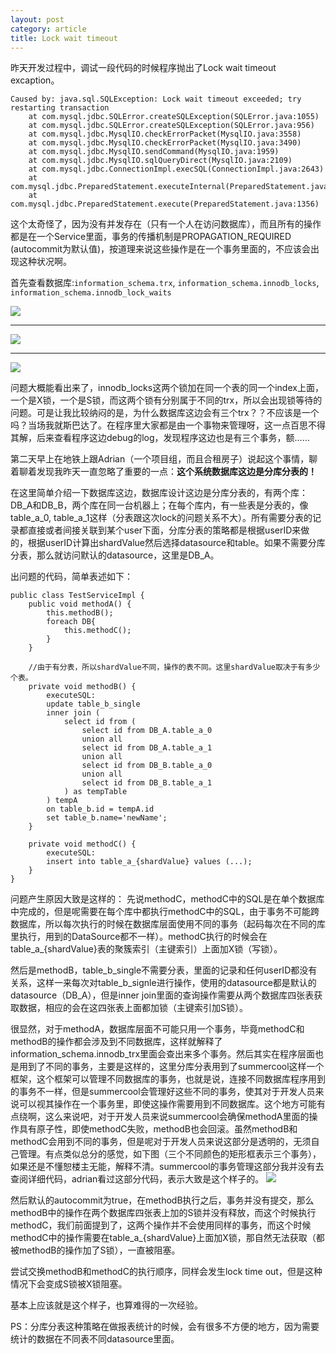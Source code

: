 ```yaml
---
layout: post
category: article
title: Lock wait timeout
---
```



昨天开发过程中，调试一段代码的时候程序抛出了Lock wait timeout excaption。

```
Caused by: java.sql.SQLException: Lock wait timeout exceeded; try restarting transaction
	at com.mysql.jdbc.SQLError.createSQLException(SQLError.java:1055)
	at com.mysql.jdbc.SQLError.createSQLException(SQLError.java:956)
	at com.mysql.jdbc.MysqlIO.checkErrorPacket(MysqlIO.java:3558)
	at com.mysql.jdbc.MysqlIO.checkErrorPacket(MysqlIO.java:3490)
	at com.mysql.jdbc.MysqlIO.sendCommand(MysqlIO.java:1959)
	at com.mysql.jdbc.MysqlIO.sqlQueryDirect(MysqlIO.java:2109)
	at com.mysql.jdbc.ConnectionImpl.execSQL(ConnectionImpl.java:2643)
	at com.mysql.jdbc.PreparedStatement.executeInternal(PreparedStatement.java:2077)
	at com.mysql.jdbc.PreparedStatement.execute(PreparedStatement.java:1356)
```

这个太奇怪了，因为没有并发存在（只有一个人在访问数据库），而且所有的操作都是在一个Service里面，事务的传播机制是PROPAGATION_REQUIRED (autocommit为默认值)，按道理来说这些操作是在一个事务里面的，不应该会出现这种状况啊。

首先查看数据库:`information_schema.trx`, `information_schema.innodb_locks`, `information_schema.innodb_lock_waits`

![](http://francisnote.qiniudn.com/innodb_trx.png)

---

![](http://francisnote.qiniudn.com/innodb_trx.png)

---

![](http://francisnote.qiniudn.com/innodb_trx.png)

问题大概能看出来了，innodb_locks这两个锁加在同一个表的同一个index上面，一个是X锁，一个是S锁，而这两个锁有分别属于不同的trx，所以会出现锁等待的问题。可是让我比较纳闷的是，为什么数据库这边会有三个trx？？不应该是一个吗？当场我就斯巴达了。在程序里大家都是由一个事物来管理呀，这一点百思不得其解，后来查看程序这边debug的log，发现程序这边也是有三个事务，额……

第二天早上在地铁上跟Adrian（一个项目组，而且合租房子）说起这个事情，聊着聊着发现我昨天一直忽略了重要的一点：**这个系统数据库这边是分库分表的！**

在这里简单介绍一下数据库这边，数据库设计这边是分库分表的，有两个库：DB_A和DB_B，两个库在同一台机器上；在每个库内，有一些表是分表的，像table_a_0, table_a_1这样（分表跟这次lock的问题关系不大）。所有需要分表的记录都直接或者间接关联到某个user下面，分库分表的策略都是根据userID来做的，根据userID计算出shardValue然后选择datasource和table。如果不需要分库分表，那么就访问默认的datasource，这里是DB_A。

出问题的代码，简单表述如下：

```
public class TestServiceImpl {
	public void methodA() {
		this.methodB();
		foreach DB{
			this.methodC();
		}
	}

	//由于有分表，所以shardValue不同，操作的表不同。这里shardValue取决于有多少个表。
	private void methodB() {
		executeSQL:
		update table_b_single 
		inner join (
			select id from (
				select id from DB_A.table_a_0 
				union all
				select id from DB_A.table_a_1
				union all
				select id from DB_B.table_a_0
				union all
				select id from DB_B.table_a_1
			) as tempTable
		) tempA
		on table_b.id = tempA.id
		set table_b.name='newName';
	} 

	private void methodC() {
		executeSQL:
		insert into table_a_{shardValue} values (...);
	}
}
```

问题产生原因大致是这样的：
先说methodC，methodC中的SQL是在单个数据库中完成的，但是呢需要在每个库中都执行methodC中的SQL，由于事务不可能跨数据库，所以每次执行的时候在数据库层面使用不同的事务（起码每次在不同的库里执行，用到的DataSource都不一样）。methodC执行的时候会在table_a_{shardValue}表的聚簇索引（主键索引）上面加X锁（写锁）。

然后是methodB，table_b_single不需要分表，里面的记录和任何userID都没有关系，这样一来每次对table_b_signle进行操作，使用的datasource都是默认的datasource（DB_A），但是inner join里面的查询操作需要从两个数据库四张表获取数据，相应的会在这四张表上面都加锁（主键索引加S锁）。

很显然，对于methodA，数据库层面不可能只用一个事务，毕竟methodC和methodB的操作都会涉及到不同数据库，这样就解释了information_schema.innodb_trx里面会查出来多个事务。然后其实在程序层面也是用到了不同的事务，主要是这样的，这里分库分表用到了summercool这样一个框架，这个框架可以管理不同数据库的事务，也就是说，连接不同数据库程序用到的事务不一样，但是summercool会管理好这些不同的事务，使其对于开发人员来说可以视其操作在一个事务里，即使这操作需要用到不同数据库。这个地方可能有点绕啊，这么来说吧，对于开发人员来说summercool会确保methodA里面的操作具有原子性，即使methodC失败，methodB也会回滚。虽然methodB和methodC会用到不同的事务，但是呢对于开发人员来说这部分是透明的，无须自己管理。有点类似总分的感觉，如下图（三个不同颜色的矩形框表示三个事务），如果还是不懂恕楼主无能，解释不清。summercool的事务管理这部分我并没有去查阅详细代码，adrian看过这部分代码，表示大致是这个样子的。
![](http://francisnote.qiniudn.com/innodb_trx.png)

然后默认的autocommit为true，在methodB执行之后，事务并没有提交，那么methodB中的操作在两个数据库四张表上加的S锁并没有释放，而这个时候执行methodC，我们前面提到了，这两个操作并不会使用同样的事务，而这个时候methodC中的操作需要在table_a_{shardValue}上面加X锁，那自然无法获取（都被methodB的操作加了S锁），一直被阻塞。


尝试交换methodB和methodC的执行顺序，同样会发生lock time out，但是这种情况下会变成S锁被X锁阻塞。

基本上应该就是这个样子，也算难得的一次经验。

PS：分库分表这种策略在做报表统计的时候，会有很多不方便的地方，因为需要统计的数据在不同表不同datasource里面。

